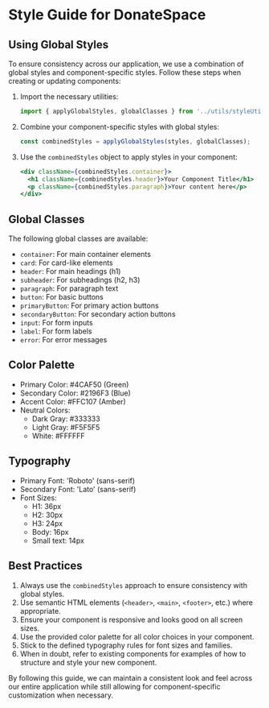 # Style Guide for DonateSpace

## Using Global Styles

To ensure consistency across our application, we use a combination of global styles and component-specific styles. Follow these steps when creating or updating components:

1. Import the necessary utilities:
   ```javascript
   import { applyGlobalStyles, globalClasses } from '../utils/styleUtils';
   ```

2. Combine your component-specific styles with global styles:
   ```javascript
   const combinedStyles = applyGlobalStyles(styles, globalClasses);
   ```

3. Use the `combinedStyles` object to apply styles in your component:
   ```jsx
   <div className={combinedStyles.container}>
     <h1 className={combinedStyles.header}>Your Component Title</h1>
     <p className={combinedStyles.paragraph}>Your content here</p>
   </div>
   ```

## Global Classes

The following global classes are available:

- `container`: For main container elements
- `card`: For card-like elements
- `header`: For main headings (h1)
- `subheader`: For subheadings (h2, h3)
- `paragraph`: For paragraph text
- `button`: For basic buttons
- `primaryButton`: For primary action buttons
- `secondaryButton`: For secondary action buttons
- `input`: For form inputs
- `label`: For form labels
- `error`: For error messages

## Color Palette

- Primary Color: #4CAF50 (Green)
- Secondary Color: #2196F3 (Blue)
- Accent Color: #FFC107 (Amber)
- Neutral Colors:
  - Dark Gray: #333333
  - Light Gray: #F5F5F5
  - White: #FFFFFF

## Typography

- Primary Font: 'Roboto' (sans-serif)
- Secondary Font: 'Lato' (sans-serif)
- Font Sizes:
  - H1: 36px
  - H2: 30px
  - H3: 24px
  - Body: 16px
  - Small text: 14px

## Best Practices

1. Always use the `combinedStyles` approach to ensure consistency with global styles.
2. Use semantic HTML elements (`<header>`, `<main>`, `<footer>`, etc.) where appropriate.
3. Ensure your component is responsive and looks good on all screen sizes.
4. Use the provided color palette for all color choices in your component.
5. Stick to the defined typography rules for font sizes and families.
6. When in doubt, refer to existing components for examples of how to structure and style your new component.

By following this guide, we can maintain a consistent look and feel across our entire application while still allowing for component-specific customization when necessary.